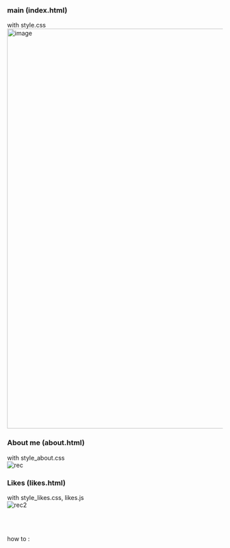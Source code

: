 ### main (index.html)
with style.css
<img width="1606" height="934" alt="image" src="https://github.com/user-attachments/assets/eeafb0f9-9c7b-4d5a-b0b5-967a0242aa96" />

### About me (about.html)
with style_about.css <br>
![rec](https://github.com/user-attachments/assets/b771bedb-761e-4b90-aa45-93436e3a9e95)

### Likes (likes.html)
with style_likes.css, likes.js <br>
![rec2](https://github.com/user-attachments/assets/6f26e298-fa85-4ac0-871e-7082fb9abaa2)

<br><br>
<p>
  how to : <a href="https://once-storage.tistory.com/10" alt="○의 정보창고"></a>
</p>
